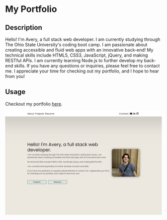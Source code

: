 # My Portfolio

## Description
Hello! I'm Avery, a full stack web developer.
I am currently studying through The Ohio State University's coding boot camp. I am passionate about creating accessible and fluid web apps with an innovative back-end!
My technical skills include HTML5, CSS3, JavaScript, jQuery, and making RESTful APIs.
I am currently learning Node.js to further develop my back-end skills.
If you have any questions or inquiries, please feel free to contact me. I appreciate your time for checking out my portfolio, and I hope to hear from you!
## Usage
Checkout my portfolio [here](https://averyjmiller.github.io/my-portfolio/).

![My portfolio](./Assets/Images/Avery_Miller_Portfolio.png)
